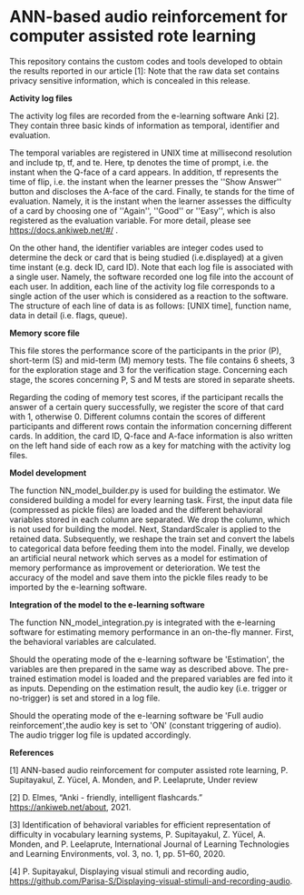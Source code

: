 # ANN-based audio reinforcement for computer assisted rote learning

This repository contains the custom codes and tools developed to obtain the results reported in our article [1]:
Note that the raw data set contains privacy sensitive information, which is concealed in this release.

**Activity log files**

The activity log files are recorded from the e-learning software Anki [2]. They contain three basic kinds of information as temporal, identifier and evaluation.

The temporal variables are registered in  UNIX time at millisecond resolution and include tp, tf, and te. Here, tp denotes the time of prompt, i.e. the instant when the Q-face of a card appears. In addition,  tf represents the time of flip, i.e. the instant when the learner presses the ''Show Answer'' button and discloses the A-face of the card. Finally,  te stands for the time of evaluation. Namely, it is the instant when the learner assesses the difficulty of a card by choosing one of  ''Again'', ''Good'' or ''Easy'', which is also registered as the evaluation variable. For more detail, please see https://docs.ankiweb.net/#/ .

On the other hand, the identifier variables are integer codes used to determine the deck or card that is being studied (i.e.displayed) at a given time instant (e.g. deck ID, card ID). Note that each log file is associated with a single user. Namely, the software recorded one log file into the account of each user. In addition, each line of the activity log file  corresponds to a single action of the user which is considered as a reaction to the software. The structure of each line of data is as follows:  [UNIX time], function name, data in detail (i.e. flags, queue).

**Memory score file**

This file stores the performance score of the participants in the prior (P), short-term (S) and mid-term (M) memory tests. The file contains 6 sheets, 3 for the exploration stage and 3 for the verification stage. Concerning each stage, the scores concerning P, S and M tests are stored in separate sheets.

Regarding the coding of memory test scores, if the participant recalls the answer of a certain query successfully, we register the score of that card with 1, otherwise 0. Different columns contain the scores of different participants and different rows contain the information concerning different cards. In addition, the card ID, Q-face and A-face information is also written on the left hand side of each row as a key for matching with the activity log files.

**Model development**

The function NN_model_builder.py is used for building the estimator. We considered building a model for every learning task. First, the input data file (compressed as pickle files) are loaded and the different behavioral variables stored in each column are separated. We drop the column, which is not used for building the model. Next, StandardScaler is applied to the retained data. Subsequently, we reshape the train set and convert the labels to categorical data before feeding them into the model. Finally, we develop an artificial neural network which serves as a model for estimation of memory performance as improvement or deterioration. We test the accuracy of the model and save them into the pickle files ready to be imported by the e-learning software.

**Integration of the model to the e-learning software**

The function NN_model_integration.py is integrated with the e-learning software for estimating memory performance in an on-the-fly manner. First, the behavioral variables are calculated.

Should the operating mode of the e-learning software be 'Estimation', the variables are then prepared in the same way as described above. The pre-trained estimation model is loaded and the prepared variables are fed into it as inputs. Depending on the estimation result, the audio key (i.e. trigger or no-trigger) is set and stored in a log file.

Should the operating mode of the e-learning software be 'Full audio reinforcement',the audio key is set to 'ON' (constant triggering of audio). The audio trigger log file is updated accordingly.

**References**

[1] ANN-based audio reinforcement for computer assisted rote learning,
P. Supitayakul, Z. Yücel, A. Monden, and P. Leelaprute,
Under review

[2] D. Elmes, “Anki - friendly, intelligent flashcards.” https://ankiweb.net/about, 2021.

[3] Identification of behavioral variables for efficient representation of difficulty in vocabulary learning systems,
P. Supitayakul, Z. Yücel, A. Monden, and P. Leelaprute,
International Journal of Learning Technologies and Learning Environments, vol. 3, no. 1, pp. 51–60, 2020.

[4] P. Supitayakul, Displaying visual stimuli and recording audio, https://github.com/Parisa-S/Displaying-visual-stimuli-and-recording-audio.

